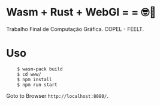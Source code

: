 # Wasm + Rust + WebGl = = 🤓🥰

Trabalho Final de Computação Gráfica. COPEL - FEELT.

# Uso

```shell
    $ wasm-pack build
    $ cd www/
    $ npm install
    $ npm run start
```

Goto to Browser ```http://localhost:8080/```.

